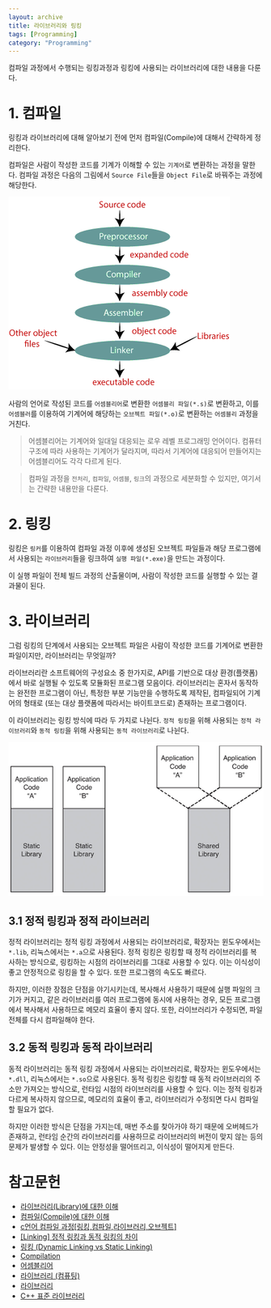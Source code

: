 ```yaml
---
layout: archive
title: 라이브러리와 링킹
tags: [Programming]
category: "Programming"
---
```


컴파일 과정에서 수행되는 링킹과정과 링킹에 사용되는 라이브러리에 대한 내용을 다룬다.

# 1. 컴파일

링킹과 라이브러리에 대해 알아보기 전에 먼저 컴파일(Compile)에 대해서 간략하게 정리한다.

컴파일은 사람이 작성한 코드를 기계가 이해할 수 있는 `기계어`로 변환하는 과정을 말한다. 컴파일 과정은 다음의 그림에서 `Source File`들을 `Object File`로 바꿔주는 과정에 해당한다.

<img src="/assets/img/posts/230204_compilation.png">

사람의 언어로 작성된 코드를 `어셈블리어`로 변환한 `어셈블리 파일(*.s)`로 변환하고, 이를 `어셈블러`를 이용하여 기계어에 해당하는 `오브젝트 파일(*.o)`로 변환하는 `어셈블리` 과정을 거친다.

> 어셈블리어는 기계어와 일대일 대응되는 로우 레벨 프로그래밍 언어이다. 컴퓨터 구조에 따라 사용하는 기계어가 달라지며, 따라서 기계어에 대응되어 만들어지는 어셈블리어도 각각 다르게 된다.

> 컴파일 과정을 `전처리`, `컴파일`, `어셈블`, `링크`의 과정으로 세분화할 수 있지만, 여기서는 간략한 내용만을 다룬다.

# 2. 링킹

링킹은 `링커`를 이용하여 컴파일 과정 이후에 생성된 오브젝트 파일들과 해당 프로그램에서 사용되는 `라이브러리`들을 링크하여 `실행 파일(*.exe)`을 만드는 과정이다.

이 실행 파일이 전체 빌드 과정의 산출물이며, 사람이 작성한 코드를 실행할 수 있는 결과물이 된다.

# 3. 라이브러리

그럼 링킹의 단계에서 사용되는 오브젝트 파일은 사람이 작성한 코드를 기계어로 변환한 파일이지만, 라이브러리는 무엇일까?

라이브러리란 소프트웨어의 구성요소 중 한가지로, API를 기반으로 대상 환경(플랫폼)에서 바로 실행될 수 있도록 모듈화된 프로그램 모음이다. 라이브러리는 혼자서 동작하는 완전한 프로그램이 아닌, 특정한 부분 기능만을 수행하도록 제작된, 컴파일되어 기계어의 형태로 (또는 대상 플랫폼에 따라서는 바이트코드로) 존재하는 프로그램이다.

이 라이브러리는 링킹 방식에 따라 두 가지로 나뉜다. `정적 링킹`을 위해 사용되는 `정적 라이브러리`와 `동적 링킹`을 위해 사용되는 `동적 라이브러리`로 나뉜다.

<img src="/assets/img/posts/230204_library.png">

## 3.1 정적 링킹과 정적 라이브러리

정적 라이브러리는 정적 링킹 과정에서 사용되는 라이브러리로, 확장자는 윈도우에서는 `*.lib`, 리눅스에서는 `*.a`으로 사용된다. 정적 링킹은 링킹할 때 정적 라이브러리를 복사하는 방식으로, 링킹하는 시점의 라이브러리를 그대로 사용할 수 있다. 이는 이식성이 좋고 안정적으로 링킹을 할 수 있다. 또한 프로그램의 속도도 빠르다.

하지만, 이러한 장점은 단점을 야기시키는데, 복사해서 사용하기 때문에 실행 파일의 크기가 커지고, 같은 라이브러리를 여러 프로그램에 동시에 사용하는 경우, 모든 프로그램에서 복사해서 사용하므로 메모리 효율이 좋지 않다. 또한, 라이브러리가 수정되면, 파일 전체를 다시 컴파일해야 한다. 

## 3.2 동적 링킹과 동적 라이브러리

동적 라이브러리는 동적 링킹 과정에서 사용되는 라이브러리로, 확장자는 윈도우에서는 `*.dll`, 리눅스에서는 `*.so`으로 사용된다. 동적 링킹은 링킹할 때 동적 라이브러리의 주소만 가져오는 방식으로, 런타임 시점의 라이브러리를 사용할 수 있다. 이는 정적 링킹과 다르게 복사하지 않으므로, 메모리의 효율이 좋고, 라이브러리가 수정되면 다시 컴파일할 필요가 없다.

하지만 이러한 방식은 단점을 가지는데, 매번 주소를 찾아가야 하기 때문에 오버헤드가 존재하고, 런타임 순간의 라이브러리를 사용하므로 라이브러리의 버전이 맞지 않는 등의 문제가 발생할 수 있다. 이는 안정성을 떨어뜨리고, 이식성이 떨어지게 만든다.

# 참고문헌

- [라이브러리(Library)에 대한 이해](https://bradbury.tistory.com/224)
- [컴파일(Compile)에 대한 이해](https://bradbury.tistory.com/226)
- [c언어 컴파일 과정[링킹,컴파일,라이브러리,오브젝트]](https://coding-lks.tistory.com/105)
- [[Linking] 정적 링킹과 동적 링킹의 차이](https://live-everyday.tistory.com/69)
- [링킹 (Dynamic Linking vs Static Linking)](https://thisisprogrammingworld.tistory.com/m/175)
- [Compilation](https://www.webopedia.com/definitions/compilation/)
- [어셈블리어](https://ko.wikipedia.org/wiki/%EC%96%B4%EC%85%88%EB%B8%94%EB%A6%AC%EC%96%B4)
- [라이브러리 (컴퓨팅)](https://ko.wikipedia.org/wiki/%EB%9D%BC%EC%9D%B4%EB%B8%8C%EB%9F%AC%EB%A6%AC_(%EC%BB%B4%ED%93%A8%ED%8C%85))
- [라이브러리](https://namu.wiki/w/%EB%9D%BC%EC%9D%B4%EB%B8%8C%EB%9F%AC%EB%A6%AC)
- [C++ 표준 라이브러리](https://ko.wikipedia.org/wiki/C%2B%2B_%ED%91%9C%EC%A4%80_%EB%9D%BC%EC%9D%B4%EB%B8%8C%EB%9F%AC%EB%A6%AC)